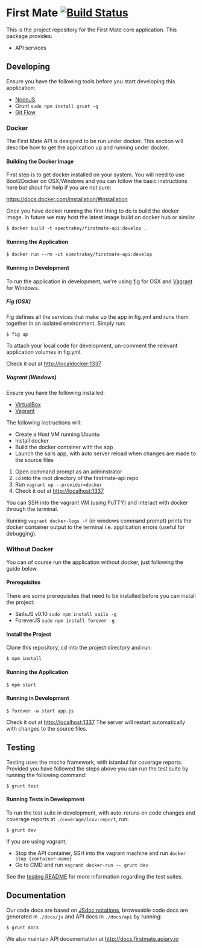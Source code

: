 # First Mate [![Build Status](https://api.shippable.com/projects/54727940d46935d5fbbe5fb0/badge?branchName=develop)](https://app.shippable.com//builds/latest)

This is the project repository for the First Mate core application. This package provides:

* API services


## Developing ##

Ensure you have the following tools before you start developing this application:

* [NodeJS](http://nodejs.org/)
* Grunt `sudo npm install grunt -g`
* [Git Flow](https://github.com/nvie/gitflow)

### Docker

The First Mate API is designed to be run under docker. This section will describe how to get the application up and running under docker.

#### Building the Docker Image

First step is to get docker installed on your system. You will need to use Boot2Docker on OSX/Windows and you can follow the basic instructions here but shout for help if you are not sure:

https://docs.docker.com/installation/#installation

Once you have docker running the first thing to do is build the docker image. In future we may host the latest image build on docker hub or similar.

    $ docker build -t spectrakey/firstmate-api:develop .

#### Running the Application

    $ docker run --rm -it spectrakey/firstmate-api:develop

#### Running in Development

To run the application in development, we're using [fig](http://www.fig.sh/) for OSX and [Vagrant](https://www.vagrantup.com/) for Windows.

##### Fig (OSX)
Fig defines all the services that make up the app in fig.yml and runs them together in an isolated environment. Simply run:

    $ fig up

To attach your local code for development, un-comment the relevant application volumes in fig.yml.

Check it out at [http://localdocker:1337](http://localdocker:1337)

##### Vagrant (Windows)

Ensure you have the following installed:

- [VirtualBox](https://www.virtualbox.org/wiki/Downloads)
- [Vagrant](https://www.vagrantup.com/)

The following instructions will:

- Create a Host VM running Ubuntu
- Install docker
- Build the docker container with the app
- Launch the sails app, with auto server reload when changes are made to the source files


1. Open command prompt as an adminstrator
2. `cd` into the root directory of the firstmate-api repo
3. Run `vagrant up --provider=docker`
4. Check it out at [http://localhost:1337](http://localhost:1337)

You can SSH into the vagrant VM (using PuTTY) and interact with docker through the terminal.

Running `vagrant docker-logs -f` (in windows command prompt) prints the docker container output to the terminal i.e. application errors (useful for debugging).


### Without Docker
You can of course run the application without docker, just following the guide below.

#### Prerequisites

There are some prerequisites that need to be installed before you can install the project:

 - SailsJS v0.10 `sudo npm install sails -g`
 - ForeverJS `sudo npm install forever -g`

#### Install the Project

Clone this repository, cd into the project directory and run:

    $ npm install

#### Running the Application

    $ npm start

#### Running in Development

    $ forever -w start app.js

Check it out at [http://localhost:1337](http://localhost:1337)
The server will restart automatically with changes to the source files.

## Testing

Testing uses the mocha framework, with istanbul for coverage reports. Provided you have followed the steps above you can run the test suite by running the following command:

    $ grunt test

#### Running Tests in Development

To run the test suite in development, with auto-reruns on code changes and coverage reports at `./coverage/lcov-report`, run:

    $ grunt dev

If you are using vagrant;
- Stop the API container, SSH into the vagrant machine and run `docker stop {container-name}`
- Go to CMD and run `vagrant docker-run -- grunt dev`

See the [testing README](./tests/README.md) for more information regarding the test suites.

## Documentation

Our code docs are based on [JSdoc notations](http://usejsdoc.org/), browseable code docs are generated in `./docs/js` and API docs in `./docs/api` by running:

    $ grunt docs

We also maintain API documentation at http://docs.firstmate.apiary.io

